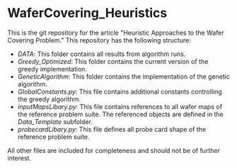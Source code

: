 # WaferCovering_Heuristics
This is the git repository for the article "Heuristic Approaches to the Wafer Covering Problem." This repository has the following structure:

  + *DATA*: This folder contains all results from algorithm runs.
  + *Greedy_Optimized*: This folder contains the current version of the greedy implementation.
  + *GeneticAlgorithm*: This folder contains the implementation of the genetic algorithm.
  + *GlobalConstants.py*: This file contains additional constants controlling the greedy algorithm.
  + *inputMapsLibary.py*: This file contains references to all wafer maps of the reference problem suite. The referenced objects are defined in the *Data_Template* subfolder. 
  + *probecardLibary.py*: This file defines all probe card shape of the reference problem suite.

All other files are included for completeness and should not be of further interest.
